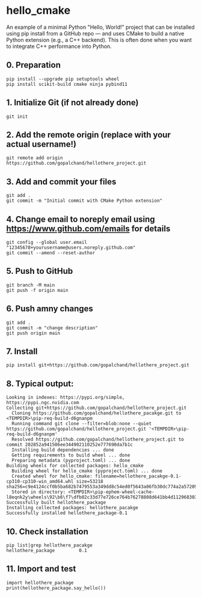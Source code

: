 # hello_cmake
An example of a minimal Python "Hello, World!" project that can be installed using pip install from a GitHub repo — and uses CMake to build a native Python extension (e.g., a C++ backend).
This is often done when you want to integrate C++ performance into Python.

## 0. Preparation
```
pip install --upgrade pip setuptools wheel
pip install scikit-build cmake ninja pybind11
```

## 1. Initialize Git (if not already done)
```
git init
```

## 2. Add the remote origin (replace with your actual username!)
```
git remote add origin https://github.com/gopalchand/hellothere_project.git
```

## 3. Add and commit your files
```
git add .
git commit -m "Initial commit with CMake Python extension"
```

## 4. Change email to noreply email using https://www.github.com/emails for details
```
git config --global user.email "12345678+yourusername@users.noreply.github.com"
git commit --amend --reset-author
```

## 5. Push to GitHub
```
git branch -M main
git push -f origin main
```

## 6. Push amny changes
```
git add .
git commit -m "change description"
git push origin main
```

## 7. Install
```
pip install git+https://github.com/gopalchand/hellothere_project.git
```

## 8. Typical output:
```
Looking in indexes: https://pypi.org/simple, https://pypi.ngc.nvidia.com
Collecting git+https://github.com/gopalchand/hellothere_project.git
  Cloning https://github.com/gopalchand/hellothere_pacakge.git to <TEMPDIR>\pip-req-build-d6gnanpm
  Running command git clone --filter=blob:none --quiet https://github.com/gopalchand/hellothere_project.git '<TEMPDIR>\pip-req-build-d6gnanpm'
  Resolved https://github.com/gopalchand/hellothere_project.git to commit 202852a941506ee344902110252e777690da7b1c
  Installing build dependencies ... done
  Getting requirements to build wheel ... done
  Preparing metadata (pyproject.toml) ... done
Building wheels for collected packages: hello_cmake
  Building wheel for hello_cmake (pyproject.toml) ... done
  Created wheel for hello_cmake: filename=hellothere_pacakge-0.1-cp310-cp310-win_amd64.whl size=53218 sha256=c9e4124ccf0b5ba682b7479553a349dd8c54ed0f5643a06fb30dc774a2a57209
  Stored in directory: <TEMPDIR>\pip-ephem-wheel-cache-l8eqnk2y\wheels\92\b6\f7\dfb02c33d77e726ce764b76278808d641bb4d1129683032c58
Successfully built hellothere_package
Installing collected packages: hellothere_pacakge
Successfully installed hellothere_package-0.1
```

## 10. Check installation
```
pip list|grep hellothere_pacakge
hellothere_package         0.1
```

## 11. Import and test
```
import hellothere_package
print(hellothere_package.say_hello())
```



